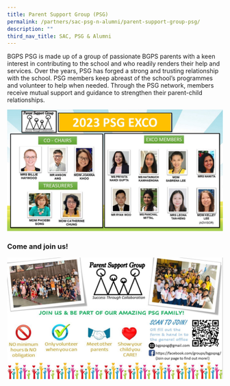 ```yaml
---
title: Parent Support Group (PSG)
permalink: /partners/sac-psg-n-alumni/parent-support-group-psg/
description: ""
third_nav_title: SAC, PSG & Alumni
---
```

BGPS PSG is made up of a group of passionate BGPS parents with a keen interest in contributing to the school and who readily renders their help and services. Over the years, PSG has forged a strong and trusting relationship with the school. PSG members keep abreast of the school’s programmes and volunteer to help when needed. Through the PSG network, members receive mutual support and guidance to strengthen their parent-child relationships.

![](/images/2023%20PSG%20EXCO%20Team%20(002).jpg)

### Come and join us!

![](/images/Promo%202023.jpg)
